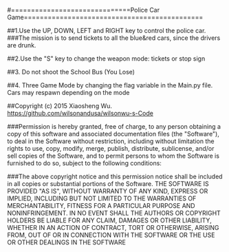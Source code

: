 #==============================Police Car Game=============================================

##1.Use the UP, DOWN, LEFT and RIGHT key to control the police car. 
###The mission is to send tickets to all the blue&red cars, since 
the drivers are drunk.

##2.Use the "S" key to change the weapon mode: tickets or stop sign

##3. Do not shoot the School Bus (You Lose)
 
##4. Three Game Mode by changing the flag variable in the Main.py file. Cars may respawn depending on the mode


##Copyright (c) 2015 Xiaosheng Wu. https://github.com/wilsonandusa/wilsonwu-s-Code

###Permission is hereby granted, free of charge, to any person obtaining a copy of this software and associated documentation files (the "Software"), to deal in the Software without restriction, including without limitation the rights to use, copy, modify, merge, publish, distribute, sublicense, and/or sell copies of the Software, and to permit persons to whom the Software is furnished to do so, subject to the following conditions:

###The above copyright notice and this permission notice shall be included in all copies or substantial portions of the Software.
THE SOFTWARE IS PROVIDED "AS IS", WITHOUT WARRANTY OF ANY KIND, EXPRESS OR IMPLIED, INCLUDING BUT NOT LIMITED TO THE WARRANTIES OF MERCHANTABILITY, FITNESS FOR A PARTICULAR PURPOSE AND NONINFRINGEMENT. IN NO EVENT SHALL THE AUTHORS OR COPYRIGHT HOLDERS BE LIABLE FOR ANY CLAIM, DAMAGES OR OTHER LIABILITY, WHETHER IN AN ACTION OF CONTRACT, TORT OR OTHERWISE, ARISING FROM, OUT OF OR IN CONNECTION WITH THE SOFTWARE OR THE USE OR OTHER DEALINGS IN THE SOFTWARE
